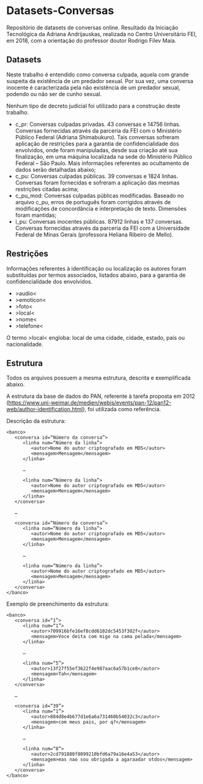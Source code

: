 # Datasets-Conversas

Repositório de datasets de conversas online. Resultado da Iniciação Tecnológica da Adriana Andrijauskas, realizada no Centro Universitário FEI, em 2018, com a orientação do professor doutor Rodrigo Filev Maia.

## Datasets
Neste trabalho é entendido como conversa culpada, aquela com grande suspeita da existência de um predador sexual. Por sua vez, uma conversa inocente é caracterizada pela não existência de um predador sexual, podendo ou não ser de cunho sexual.

Nenhum tipo de decreto judicial foi utilizado para a construção deste trabalho.
* c_pr: Conversas culpadas privadas. 43 conversas e 14756 linhas. Conversas fornecidas através da parceria da FEI com o Ministério Público Federal (Adriana Shimabukuro). Tais conversas sofreram aplicação de restrições para a garantia de confidencialidade dos envolvidos, onde foram manipuladas, desde sua criação até sua finalização, em uma máquina localizada na sede do Ministério Público Federal – São Paulo. Mais informações referentes ao ocultamento de dados serão detalhadas abaixo;
* c_pu: Conversas culpadas públicas. 39 conversas e 1824 linhas. Conversas foram fornecidas e sofreram a aplicação das mesmas restrições citadas acima;
* c_pu_mod: Conversas culpadas públicas modificadas. Baseado no arquivo c_pu, erros de português foram corrigidos através de modificações de concordância e interpretação de texto. Dimensões foram mantidas;
* i_pu: Conversas inocentes públicas. 87912 linhas e 137 conversas. Conversas fornecidas através da parceria da FEI com a Universidade Federal de Minas Gerais (professora Heliana Ribeiro de Mello). 

## Restrições
Informações referentes à identificação ou localização os autores foram substituídas por termos associados, listados abaixo, para a garantia de confidencialidade dos envolvidos.
* \>audio<
* \>emoticon<
* \>foto<
* \>local<
* \>nome<
* \>telefone<

O termo >local< engloba: local de uma cidade, cidade, estado, país ou nacionalidade.

## Estrutura
Todos os arquivos possuem a mesma estrutura, descrita e exemplificada abaixo.

A estrutura da base de dados do PAN, referente à tarefa proposta em 2012 (https://www.uni-weimar.de/medien/webis/events/pan-12/pan12-web/author-identification.html), foi utilizada como referência.

Descrição da estrutura:

    <banco>
       <conversa id=“Número da conversa”>
          <linha num=“Número da linha”>
             <autor>Nome do autor criptografado em MD5</autor>
             <mensagem>Mensagem</mensagem>
          </linha>
          
          …
          
          <linha num=“Número da linha”>
             <autor>Nome do autor criptografado em MD5</autor>
             <mensagem>Mensagem</mensagem>
          </linha>
       </conversa>
       
       …
       
       <conversa id=“Número da conversa”>
          <linha num=“Número da linha”>
             <autor>Nome do autor criptografado em MD5</autor>
             <mensagem>Mensagem</mensagem>
          </linha>
          
          …
          
          <linha num=“Número da linha”>
             <autor>Nome do autor criptografado em MD5</autor>
             <mensagem>Mensagem</mensagem>
          </linha>
       </conversa>
    </banco>

Exemplo de preenchimento da estrutura:

    <banco>
       <conversa id=“1”>
          <linha num=“1”>
             <autor>709916bfe16ef8cdd6102dc5453f302f</autor>
             <mensagem>Voce deita com migo na cama pelada</mensagem>
          </linha>
          
          …
          
          <linha num=“5”>
             <autor>13f27f55ef3622f4e987aac6a57b1ce8</autor>
             <mensagem>Tah</mensagem>
          </linha>
       </conversa>
       
       …
       
       <conversa id=“39”>
          <linha num=“1”>
             <autor>884d8e4b677d1e6a6a731460b54032c3</autor>
             <mensagem>com meus pais, por q?</mensagem>
          </linha>
          
          …
          
          <linha num=“8”>
             <autor>2cd791880f8099210bfd6a79a16e4a53</autor>
             <mensagem>mas nao sou obrigada a agaraadar otdos</mensagem>
          </linha>
       </conversa>  
    </banco>
    
